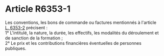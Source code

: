 # Article R6353-1

  
Les conventions, les bons de commande ou factures mentionnés à l'article [L. 6353-2][1] précisent :   
1° L'intitulé, la nature, la durée, les effectifs, les modalités du déroulement et de sanction de la formation ;   
2° Le prix et les contributions financières éventuelles de personnes publiques.

 [1]: /affichCodeArticle.do?cidTexte=LEGITEXT000006072050&idArticle=LEGIARTI000006904412&dateTexte=&categorieLien=cid